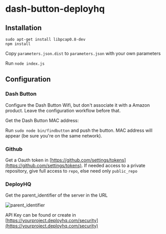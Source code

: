 # dash-button-deployhq

## Installation

```
sudo apt-get install libpcap0.8-dev
npm install
```

Copy `parameters.json.dist` to `parameters.json` with your own parameters

Run `node index.js`

## Configuration

### Dash Button

Configure the Dash Button Wifi, but don't associate it with a Amazon product. Leave the configuration workflow before that.

Get the Dash Button MAC address:

Run `sudo node bin/findbutton` and push the button. MAC address will appear (be sure you're on the same network).

### Github

Get a Oauth token in [https://github.com/settings/tokens](https://github.com/settings/tokens). If needed access to a private repository, give full access to `repo`, else need only `public_repo`


### DeployHQ

Get the parent_identifier of the server in the URL 

![parent_identifier](https://i.imgur.com/CQKEXe2.png)

API Key can be found or create in [https://yourproject.deployhq.com/security](https://yourproject.deployhq.com/security)
